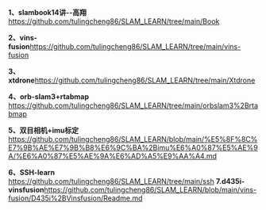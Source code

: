 **1、slambook14讲--高翔**https://github.com/tulingcheng86/SLAM_LEARN/tree/main/Book

**2、vins-fusion**https://github.com/tulingcheng86/SLAM_LEARN/tree/main/vins-fusion

**3、xtdrone**https://github.com/tulingcheng86/SLAM_LEARN/tree/main/Xtdrone

**4、orb-slam3+rtabmap**   https://github.com/tulingcheng86/SLAM_LEARN/tree/main/orbslam3%2Brtabmap


**5、双目相机+imu标定** https://github.com/tulingcheng86/SLAM_LEARN/blob/main/%E5%8F%8C%E7%9B%AE%E7%9B%B8%E6%9C%BA%2Bimu%E6%A0%87%E5%AE%9A/%E6%A0%87%E5%AE%9A%E6%AD%A5%E9%AA%A4.md

**6、SSH-learn** https://github.com/tulingcheng86/SLAM_LEARN/tree/main/ssh
**7.d435i-vinsfusion**https://github.com/tulingcheng86/SLAM_LEARN/blob/main/vins-fusion/D435i%2BVinsfusion/Readme.md
